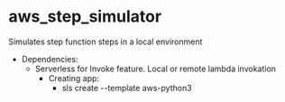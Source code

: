 # aws_step_simulator
Simulates step function steps in a local environment

* Dependencies:
    * Serverless for Invoke feature. Local or remote lambda invokation
        * Creating app:
            * sls create --template aws-python3


